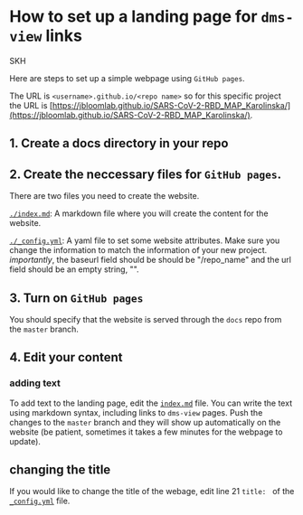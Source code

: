 # How to set up a landing page for `dms-view` links
SKH

Here are steps to set up a simple webpage using `GitHub pages`.

The URL is `<username>.github.io/<repo name>` so for this specific project the URL is [https://jbloomlab.github.io/SARS-CoV-2-RBD_MAP_Karolinska/](https://jbloomlab.github.io/SARS-CoV-2-RBD_MAP_Karolinska/).

## 1. Create a docs directory in your repo

## 2. Create the neccessary files for `GitHub pages`.

There are two files you need to create the website.

[`./index.md`](./index.md): A markdown file where you will create the content for the website.  

[`./_config.yml`](./_config.yml): A yaml file to set some website attributes. Make sure you change the information to match the information of your new project. *importantly*, the baseurl field should be should be "/repo_name" and the url field should be an empty string, "".

## 3. Turn on `GitHub pages`

You should specify that the website is served through the `docs` repo from the `master` branch.

## 4. Edit your content

### adding text

To add text to the landing page, edit the [`index.md`](index.md) file.
You can write the text using markdown syntax, including links to `dms-view` pages.
Push the changes to the `master` branch and they will show up automatically on the website (be patient, sometimes it takes a few minutes for the webpage to update).

## changing the title

If you would like to change the title of the webage, edit line 21 `title: ` of the [`_config.yml`](_config.yml) file.
